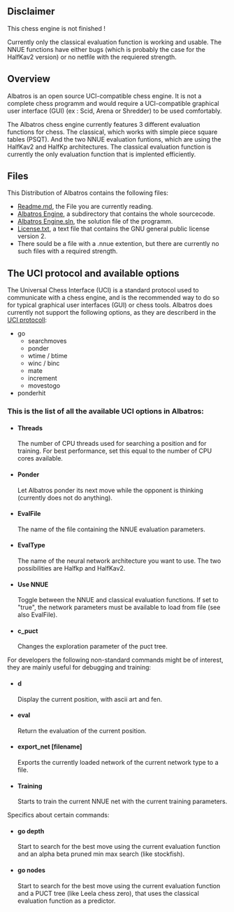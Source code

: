 ## Disclaimer

This chess engine is not finished !


Currently only the classical evaluation function is working and usable. The NNUE functions have either bugs (which is probably the case for the HalfKav2 version) or no netfile with the requiered strength.

## Overview

Albatros is an open source UCI-compatible chess engine. It is not a complete chess programm and would require a UCI-compatible graphical user interface (GUI) (ex : Scid, Arena or Shredder) to be used comfortably.

The Albatros chess engine currently features 3 different evaluation functions for chess. The classical, which works with simple piece square tables (PSQT). And the two NNUE evaluation funtions, which are using the HalfKav2 and HalfKp architectures. The classical evaluation function is currently the only evaluation function that is implented efficiently.

## Files

This Distribution of Albatros contains the following files:

* [Readme.md](https://github.com/PiIsRational/Albatros/blob/master/README.md), the File you are currently reading.
* [Albatros Engine](https://github.com/PiIsRational/Albatros/tree/master/Albatros%20Engine), a subdirectory that contains the whole sourcecode.
* [Albatros Engine.sln](https://github.com/PiIsRational/Albatros/blob/master/Albatros%20Engine.sln), the solution file of the programm.
* [License.txt](https://github.com/PiIsRational/Albatros/blob/master/LICENSE), a text file that contains the GNU general public license version 2.
* There sould be a file with a .nnue extention, but there are currently no such files with a required strength.

## The UCI protocol and available options

The Universal Chess Interface (UCI) is a standard protocol used to communicate with a chess engine, and is the recommended way to do so for typical graphical user interfaces (GUI) or chess tools. Albatros does currently not support the following options, as they are describerd in the [UCI protocoll](https://www.shredderchess.com/download/div/uci.zip):

 * go
   * searchmoves
   * ponder
   * wtime / btime
   * winc / binc
   * mate
   * increment
   * movestogo
 * ponderhit

### This is the list of all the available UCI options in Albatros:

 * #### Threads
   The number of CPU threads used for searching a position and for training. For best performance, set this equal to the number of CPU cores available.
   
 * #### Ponder 
   Let Albatros ponder its next move while the opponent is thinking (currently does not do anything).
   
 * #### EvalFile
   The name of the file containing the NNUE evaluation parameters.
   
 * #### EvalType
   The name of the neural network architecture you want to use. The two possibilities are Halfkp and HalfKav2.
   
 * #### Use NNUE
   Toggle between the NNUE and classical evaluation functions. If set to "true",
   the network parameters must be available to load from file (see also EvalFile).
   
 * #### c_puct
   Changes the exploration parameter of the puct tree.
   
For developers the following non-standard commands might be of interest, they are mainly useful for debugging and training:

  * #### d
    Display the current position, with ascii art and fen.
    
  * #### eval
    Return the evaluation of the current position.
    
  * #### export_net [filename]
    Exports the currently loaded network of the current network type to a file.
    
  * #### Training
    Starts to train the current NNUE net with the current training parameters.
    
Specifics about certain commands:

  * #### go depth 
    Start to search for the best move using the current evaluation function and an alpha beta pruned min max search (like stockfish).
    
  * #### go nodes 
    Start to search for the best move using the current evaluation function and a PUCT tree (like Leela chess zero), that uses the classical evaluation  function as a     predictor.  
